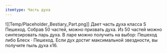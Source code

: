 ```yaml
---
itemtype: Часть духа
---
```

![[Temp/Placeholder_Bestiary_Part.png]]
Дает часть духа класса S Пешеход. Собрав 50 частей, можно призвать духа. Из 50 частей можно синтезировать ларь духа. В ларе можно получить на выбор: Пешеход либо Блеск · Пешеход. Если дух достиг максимальной звездности, вы получите пыль духа х16.
